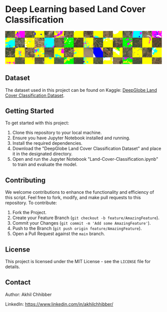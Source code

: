 # Deep Learning based Land Cover Classification
<p align="center">
  <img src="https://github.com/akhilchibber/Land-Cover-Classification/blob/main/Land-Cover-Classification.png?raw=true" alt="earthml Logo">
</p>

## Dataset
The dataset used in this project can be found on Kaggle: [DeepGlobe Land Cover Classification Dataset](https://www.kaggle.com/datasets/balraj98/deepglobe-land-cover-classification-dataset/data). 

## Getting Started
To get started with this project:

1. Clone this repository to your local machine.
2. Ensure you have Jupyter Notebook installed and running.
3. Install the required dependencies.
4. Download the "DeepGlobe Land Cover Classification Dataset" and place it in the designated directory.
5. Open and run the Jupyter Notebook "Land-Cover-Classification.ipynb" to train and evaluate the model.
   
## Contributing
We welcome contributions to enhance the functionality and efficiency of this script. Feel free to fork, modify, and make pull requests to this repository. To contribute:

1. Fork the Project.
2. Create your Feature Branch (`git checkout -b feature/AmazingFeature`).
3. Commit your Changes (`git commit -m 'Add some AmazingFeature'`).
4. Push to the Branch (`git push origin feature/AmazingFeature`).
5. Open a Pull Request against the `main` branch.

## License

This project is licensed under the MIT License - see the `LICENSE` file for details.

## Contact

Author: Akhil Chhibber

LinkedIn: https://www.linkedin.com/in/akhilchhibber/
